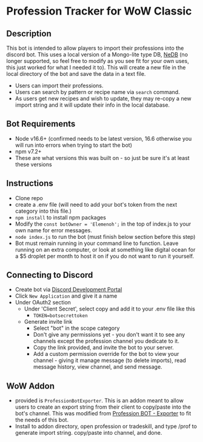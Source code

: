 # Profession Tracker for WoW Classic

## Description
This bot is intended to allow players to import their professions into the discord bot. This uses a local version of a Mongo-lite type DB, [NeDB](https://github.com/louischatriot/nedb) (no longer supported, so feel free to modify as you see fit for your own uses, this just worked for what I needed it to). This will create a new file in the local directory of the bot and save the data in a text file. 

- Users can import their professions.
- Users can search by pattern or recipe name via `search` command. 
- As users get new recipes and wish to update, they may re-copy a new import string and it will update their info in the local database.

## Bot Requirements
- Node v16.6+ (confirmed needs to be latest version, 16.6 otherwise you will run into errors when trying to start the bot)
- npm v7.2+ 
- These are what versions this was built on - so just be sure it's at least these versions

## Instructions
- Clone repo
- create a .env file (will need to add your bot's token from the next category into this file.)
- `npm install` to install npm packages
- Modify the `const botOwner = 'Elemenoh';` in the top of index.js to your own name for error messages. 
- `node index.js` to run the bot (must finish below section before this step)
- Bot must remain running in your command line to function. Leave running on an extra computer, or look at something like digital ocean for a $5 droplet per month to host it on if you do not want to run it yourself.

## Connecting to Discord
- Create bot via [Discord Development Portal](https://discord.com/developers/applications)
- Click `New Application` and give it a name
- Under OAuth2 section
  - Under 'Client Secret', select copy and add it to your .env file like this
    - `TOKEN=botsecrettoken`
  - Generate invite link
    - Select "bot" in the scope category
    - Don't give any permissions yet - you don't want it to see any channels except the profession channel you dedicate to it. 
    - Copy the link provided, and invite the bot to your server. 
    - Add a custom permission override for the bot to view your channel - giving it manage message (to delete imports), read message history, view channel, and send message.

## WoW Addon
- provided is `ProfessionBotExporter`. This is an addon meant to allow users to create an export string from their client to copy/paste into the bot's channel. This was modified from [Profession BOT - Exporter](https://www.curseforge.com/wow/addons/profession-bot-exporter) to fit the needs of this bot. 
- Install to addon directory, open profession or tradeskill, and type /prof to generate import string. copy/paste into channel, and done. 
